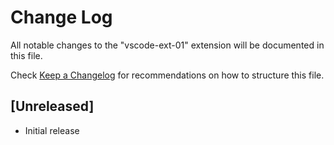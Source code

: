 # Change Log
All notable changes to the "vscode-ext-01" extension will be documented in this file.

Check [Keep a Changelog](http://keepachangelog.com/) for recommendations on how to structure this file.

## [Unreleased]
- Initial release